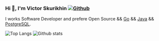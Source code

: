 ### Hi 👋, I'm Victor Skurikhin [![Github](https://img.shields.io/github/followers/vskurikhin?label=Follow&style=social)](https://github.com/vskurikhin)

I works Software Developer and prefere Open Source && [Go](https://golang.org) && [Java](https://openjdk.java.net/) && [PostgreSQL](https://www.postgresql.org/).

![Top Langs](https://github-readme-stats.vercel.app/api/top-langs/?username=vskurikhin&hide=html&theme=vue-dark)
![Github stats](https://github-readme-stats.vercel.app/api?username=vskurikhin&show_icons=true&count_private=true&line_height=40&theme=vue-dark)
